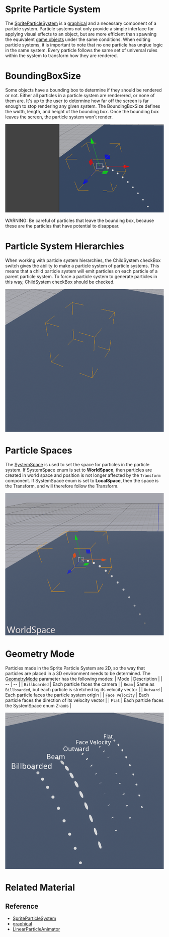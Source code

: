 # Sprite Particle System
The [SpriteParticleSystem](https://plasmaengine.github.io/PlasmaDocs/Plasma1/C++/code_reference/class_reference/spriteparticlesystem.md) is a [graphical](https://plasmaengine.github.io/PlasmaDocs/Plasma1/C++/code_reference/class_reference/graphical.md) and a necessary component of a particle system.  Particle systems not only provide a simple interface for applying visual effects to an object, but are more efficient than spawning the equivalent [game objects](https://plasmaengine.github.io/PlasmaDocs/Plasma1/Editor/architecture/cogs/gameobjectsconcept.md) under the same conditions.  When editing particle systems, it is important to note that no one particle has unqiue logic in the same system. Every particle follows the same set of universal rules within the system to transform how they are rendered.

# BoundingBoxSize
Some objects have a bounding box to determine if they should be rendered or not.  Either all particles in a particle system are renderered, or none of them are.  It's up to the user to determine how far off the screen is far enough to stop rendering any given system.  The BoundingBoxSize  defines the width, length, and height of the bounding box.  Once the bounding box leaves the screen, the particle system won't render.

![ParticleSystems_BoundingBoxSize](https://raw.githubusercontent.com/PlasmaEngine/PlasmaDocs/master/media/47864.gif)

WARNING:  Be careful of particles that leave the bounding box, because these are the particles that have potential to disappear.

# Particle System Hierarchies
When working with particle system hierarchies, the ChildSystem checkBox switch gives the ability to make a particle system of particle systems.  This means that a child particle system will emit particles on each particle of a parent particle system.  To force a particle system to generate particles in this way, ChildSystem checkBox should be checked.

![ParticleSystems_ChildSystem](https://raw.githubusercontent.com/PlasmaEngine/PlasmaDocs/master/media/46652.gif)

# Particle Spaces
The [SystemSpace](https://plasmaengine.github.io/PlasmaDocs/Plasma1/C++/code_reference/enum_reference.md#systemspace) is used to set the space for particles in the particle system.  If SystemSpace enum is set to **WorldSpace**, then particles are created in world space and position is not longer affected by the `Transform` component.  If SystemSpace enum is set to **LocalSpace**, then the space is the Transform, and will therefore follow the Transform.

![ParticleSystems_SystemSpace](https://raw.githubusercontent.com/PlasmaEngine/PlasmaDocs/master/media/47862.gif)

# Geometry Mode
Particles made in the Sprite Particle System are 2D, so the way that particles are placed in a 3D environment needs to be determined.  The [GeometryMode](https://plasmaengine.github.io/PlasmaDocs/Plasma1/C++/code_reference/enum_reference.md#spriteparticlegeometrymode) parameter has the following modes:
| Mode | Description |
| -- | -- |
| `Billboarded` | Each particle faces the camera |
| `Beam` | Same as `Billboarded`, but each particle is stretched by its velocity vector |
| `Outward` | Each particle faces the particle system origin |
| `Face Velocity` | Each particle faces the direction of its velocity vector |
| `Flat` | Each particle faces the SystemSpace enum Z-axis |

![ParticleSystems_GeometryMode](https://raw.githubusercontent.com/PlasmaEngine/PlasmaDocs/master/media/46660.gif)

# Related Material
## Reference
- [SpriteParticleSystem](https://plasmaengine.github.io/PlasmaDocs/Plasma1/C++/code_reference/class_reference/spriteparticlesystem.md)
- [graphical](https://plasmaengine.github.io/PlasmaDocs/Plasma1/C++/code_reference/class_reference/graphical.md)
- [LinearParticleAnimator](https://plasmaengine.github.io/PlasmaDocs/Plasma1/C++/code_reference/class_reference/linearparticleanimator.md) 